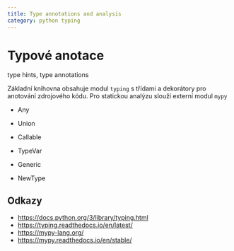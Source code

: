 ```yaml
---
title: Type annotations and analysis
category: python typing
---
```


# Typové anotace

type hints, type annotations

Základní knihovna obsahuje modul `typing` s třídami a dekorátory pro anotování zdrojového kódu.
Pro statickou analýzu slouží externí modul `mypy` 

- Any
- Union
- Callable
- TypeVar
- Generic

- NewType


## Odkazy

- https://docs.python.org/3/library/typing.html
- https://typing.readthedocs.io/en/latest/
- https://mypy-lang.org/
- https://mypy.readthedocs.io/en/stable/
